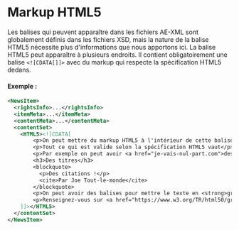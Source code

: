 # Markup HTML5

Les balises qui peuvent apparaître dans les fichiers AE-XML sont globalement définis dans les fichiers XSD, mais la nature de la balise HTML5 nécessite plus d'informations que nous apportons ici. La balise HTML5 peut apparaître à plusieurs endroits. Il contient obligatoirement une balise `<![CDATA[]]>` avec du markup qui respecte la spécification HTML5 dedans. 

#### Exemple : 
```xml
<NewsItem>
  <rightsInfo>...</rightsInfo>
  <itemMeta>...</itemMeta>
  <contentMeta>...</contentMeta>
  <contentSet>
    <HTML5><![CDATA[
        <p>On peut mettre du markup HTML5 à l'intérieur de cette balise</p>
        <p>Tout ce qui est valide selon la spécification HTML5 vaut</p>
        <p>Par exemple on peut avoir <a href="je-vais-nul-part.com">des liens</a></p>
        <h3>Des titres</h3>
        <blockquote>
          <p>Des citations !</p>
          <cite>Par Joe Tout-le-monde</cite>
        </blockquote>
        <p>On peut avoir des balises pour mettre le texte en <strong>gras</strong> ou en <em>italiques</em> ou en <sup>superscript</sup> ou bien <sub>subscript</sub></p>
        <p>Renseignez-vous sur <a href="https://www.w3.org/TR/html50/grouping-content.html#the-blockquote-element">https://www.w3.org/TR/html50/grouping-content.html#the-blockquote-element</a></p>
    ]]></HTML5>
  </contentSet>
</NewsItem>
```
